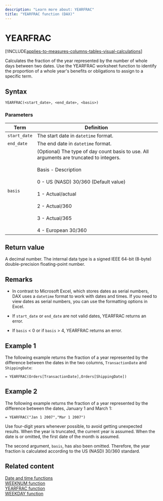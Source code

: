 ```yaml
---
description: "Learn more about: YEARFRAC"
title: "YEARFRAC function (DAX)"
---
```

# YEARFRAC

[!INCLUDE[applies-to-measures-columns-tables-visual-calculations](includes/applies-to-measures-columns-tables-visual-calculations.md)]

Calculates the fraction of the year represented by the number of whole days between two dates. Use the YEARFRAC worksheet function to identify the proportion of a whole year's benefits or obligations to assign to a specific term.  
  
## Syntax  
  
```dax
YEARFRAC(<start_date>, <end_date>, <basis>)  
```
  
### Parameters  
  
|Term|Definition|  
|--------|--------------|  
|`start_date`|The start date in `datetime` format.|  
|`end_date`|The end date in `datetime` format.|  
|`basis`|(Optional) The type of day count basis to use. All arguments are truncated to integers.<br /><br />Basis - Description<br /><br />0 - US (NASD) 30/360  (Default value)<br /><br />1 -  Actual/actual<br /><br />2 - Actual/360<br /><br />3 -   Actual/365<br /><br />4 - European 30/360|  
  
## Return value

A decimal number. The internal data type is a signed IEEE 64-bit (8-byte) double-precision floating-point number.  
  
## Remarks

- In contrast to Microsoft Excel, which stores dates as serial numbers, DAX uses a `datetime` format to work with dates and times. If you need to view dates as serial numbers, you can use the formatting options in Excel.  
  
- If `start_date` or `end_date` are not valid dates, YEARFRAC returns an error.  
  
- If `basis` &lt; 0 or if `basis` &gt; 4, YEARFRAC returns an error.  
  
## Example 1

The following example returns the fraction of a year represented by the difference between the dates in the two columns, `TransactionDate` and `ShippingDate`:  
  
```dax
= YEARFRAC(Orders[TransactionDate],Orders[ShippingDate])  
```
  
## Example 2

The following example returns the fraction of a year represented by the difference between the dates, January 1 and March 1:  
  
```dax
= YEARFRAC("Jan 1 2007","Mar 1 2007")  
```

Use four-digit years whenever possible, to avoid getting unexpected results. When the year is truncated, the current year is assumed. When the date is or omitted, the first date of the month is assumed.  
  
The second argument, `basis`, has also been omitted. Therefore, the year fraction is calculated according to the US (NASD) 30/360 standard.  
  
## Related content

[Date and time functions](date-and-time-functions-dax.md)  
[WEEKNUM function](weeknum-function-dax.md)  
[YEARFRAC function](yearfrac-function-dax.md)  
[WEEKDAY function](weekday-function-dax.md)  
